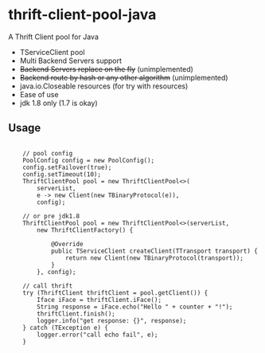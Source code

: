 thrift-client-pool-java
=======================

A Thrift Client pool for Java

* TServiceClient pool
* Multi Backend Servers support
* ~~Backend Servers replace on the fly~~ (unimplemented)
* ~~Backend route by hash or any other algorithm~~ (unimplemented)
* java.io.Closeable resources (for try with resources)
* Ease of use
* jdk 1.8 only (1.7 is okay)


## Usage
 
<pre><code>
    // pool config
    PoolConfig config = new PoolConfig();
    config.setFailover(true);
    config.setTimeout(10);
    ThriftClientPool<TestThriftService.Client> pool = new ThriftClientPool<>(
        serverList,
        e -> new Client(new TBinaryProtocol(e)),
        config);

    // or pre jdk1.8
    ThriftClientPool<TestThriftService.Client> pool = new ThriftClientPool<>(serverList,
        new ThriftClientFactory() {
            
            @Override
            public TServiceClient createClient(TTransport transport) {
                return new Client(new TBinaryProtocol(transport));
            }
        }, config);
    
    // call thrift
    try (ThriftClient<Client> thriftClient = pool.getClient()) {
        Iface iFace = thriftClient.iFace();
        String response = iFace.echo("Hello " + counter + "!");
        thriftClient.finish();
        logger.info("get response: {}", response);
    } catch (TException e) {
        logger.error("call echo fail", e);
    }
</pre></code>